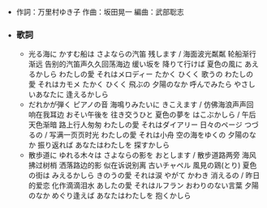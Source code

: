 - 作詞：万里村ゆき子
作曲：坂田晃一
編曲：武部聡志
- ### 歌詞
    - 光る海に かすむ船は さよならの汽笛 残します / 海面波光粼粼 轮船渐行渐远 告别的汽笛声久久回荡海边
缓い坂を 降りて行けば 夏色の風に あえるかしら
わたしの愛 それはメロディー たかく ひくく 歌うの
わたしの愛 それはカモメ たかく ひくく 飛ぶの
夕陽のなか 呼んでみたら やさしいあなたに 逢えるかしら
    - だれかが弾く ピアノの音 海鳴りみたいに きこえます / 仿佛海浪声声回响在我耳边
おそい午後を 往き交うひと 夏色の夢を はこぶかしら / 午后天色渐暗 路上行人匆匆
わたしの愛 それはダイアリー 日々のページ つづるの / 写满一页页时光
わたしの愛 それは小舟 空の海をゆくの
夕陽のなか 振り返れば あなたはわたしを 探すかしら
    - 散歩道に ゆれる木々は さよならの影を おとします / 散步道路两旁 海风拂过树梢 洒落路边的影 似在诉说别离
古いチャペル 風見の鶏(とり) 夏色の街は みえるかしら
きのうの愛 それは涙 やがて かわき 消えるの / 昨日的爱恋 化作滴滴泪水
あしたの愛 それはルフラン おわりのない言葉
夕陽のなか めぐり逢えば あなたはわたしを 抱くかしら
